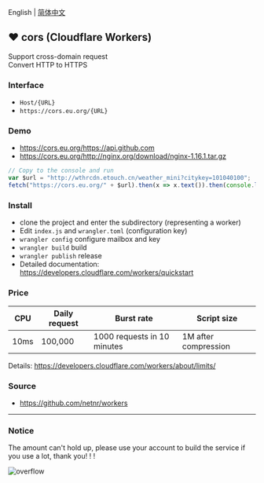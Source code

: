﻿English | [简体中文](README_zh-CN.md)

## ❤ cors (Cloudflare Workers)
Support cross-domain request  
Convert HTTP to HTTPS

### Interface
- `Host/{URL}`
- `https://cors.eu.org/{URL}`

### Demo
- <https://cors.eu.org/https://api.github.com>
- <https://cors.eu.org/http://nginx.org/download/nginx-1.16.1.tar.gz>

```js
// Copy to the console and run
var $url = "http://wthrcdn.etouch.cn/weather_mini?citykey=101040100";
fetch("https://cors.eu.org/" + $url).then(x => x.text()).then(console.log)
```

### Install
- clone the project and enter the subdirectory (representing a worker)
- Edit `index.js` and `wrangler.toml` (configuration key)
- `wrangler config` configure mailbox and key
- `wrangler build` build
- `wrangler publish` release
- Detailed documentation: <https://developers.cloudflare.com/workers/quickstart>

### Price
  CPU  | Daily request | Burst rate | Script size
  ---- | ---- | ---- | ----
  10ms | 100,000 | 1000 requests in 10 minutes | 1M after compression

Details: https://developers.cloudflare.com/workers/about/limits/

### Source
- <https://github.com/netnr/workers>

---

### Notice
The amount can't hold up, please use your account to build the service if you use a lot, thank you! ! !

![overflow](https://s1.netnr.eu.org/2019/11/03/0752457693.png)